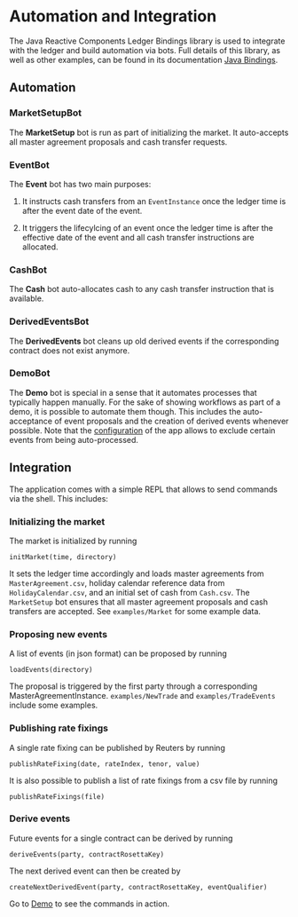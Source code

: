 # Automation and Integration

The Java Reactive Components Ledger Bindings library is used to integrate with the ledger and build automation via bots. Full details of this library, as well as other examples, can be found in its documentation [Java Bindings](https://docs.daml.com/packages/bindings-java-tutorial/index.html).

## Automation

### MarketSetupBot

The **MarketSetup** bot is run as part of initializing the market. It auto-accepts all master agreement proposals and cash transfer requests.

### EventBot

The **Event** bot has two main purposes:

1. It instructs cash transfers from an `EventInstance` once the ledger time is after the event date of the event.

2. It triggers the lifecylcing of an event once the ledger time is after the effective date of the event and all cash transfer instructions are allocated.

### CashBot

The **Cash** bot auto-allocates cash to any cash transfer instruction that is available.

### DerivedEventsBot

The **DerivedEvents** bot cleans up old derived events if the corresponding contract does not exist anymore.

###  DemoBot

The **Demo** bot is special in a sense that it automates processes that typically happen manually. For the sake of showing workflows as part of a demo, it is possible to automate them though. This includes the auto-acceptance of event proposals and the creation of derived events whenever possible. Note that the [configuration](/app/src/main/resources/application.conf#L27-L33>) of the app allows to exclude certain events from being auto-processed.


## Integration

The application comes with a simple REPL that allows to send commands via the shell. This includes:

### Initializing the market
The market is initialized by running

    initMarket(time, directory)

It sets the ledger time accordingly and loads master agreements from `MasterAgreement.csv`, holiday calendar reference data from `HolidayCalendar.csv`, and an initial set of cash from `Cash.csv`. The `MarketSetup` bot ensures that all master agreement proposals and cash transfers are accepted. See `examples/Market` for some example data.

### Proposing new events
A list of events (in json format) can be proposed by running

    loadEvents(directory)

The proposal is triggered by the first party through a corresponding MasterAgreementInstance. `examples/NewTrade` and `examples/TradeEvents` include some examples.


### Publishing rate fixings
A single rate fixing can be published by Reuters by running

    publishRateFixing(date, rateIndex, tenor, value)

It is also possible to publish a list of rate fixings from a csv file by running

    publishRateFixings(file)


### Derive events
Future events for a single contract can be derived by running

    deriveEvents(party, contractRosettaKey)

The next derived event can then be created by

    createNextDerivedEvent(party, contractRosettaKey, eventQualifier)

Go to [Demo](demo.md) to see the commands in action.
